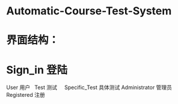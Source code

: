 # Automatic-Course-Test-System
# 界面结构：
# Sign_in 登陆
  User 用户
    Test 测试
      Specific_Test 具体测试
  Administrator 管理员
  Registered 注册
